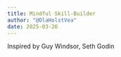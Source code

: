```yaml
---
title: Mindful Skill-Builder
author: "@OlaHolstVea"
date: 2025-03-26
---
```



Inspired by Guy Windsor, Seth Godin
